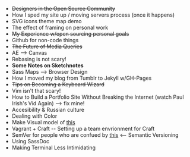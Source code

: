 - ~~Designers in the Open Source Community~~
- How I sped my site up / moving servers process (once it happens)
- SVG icons theme map demo
- The effect of framing on personal work
- ~~My Experience w/open sourcing personal goals~~
- Github for non-code things
- ~~The Future of Media Queries~~
- AE --> Canvas
- Rebasing is not scary!
- **Some Notes on Sketchnotes**
- Sass Maps --> Browser Design
- How I moved my blog from Tumblr to Jekyll w/GH-Pages
- ~~Tips on Becoming a Keyboard Wizard~~
- Vim isn't that scary!
- How to Build a Portfolio Site Without Breaking the Internet (watch Paul Irish's Vid Again)
	--> fix mine!
- Accesibility & Russian culture
- Dealing with Color
- Make Visual model of [this](http://ilikekillnerds.com/2014/07/what-a-front-end-developer-workflow-looks-like-in-20142015/)
- Vagrant + Craft -- Setting up a team envrionment for Craft
- SemVer for people who are confued by [this](http://semver.org/) <-- Semantic Versioning
- Using SassDoc
- Making Terminal Less Intimidating